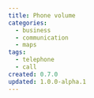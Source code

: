 ```yaml
---
title: Phone volume
categories:
  - business
  - communication
  - maps
tags:
  - telephone
  - call
created: 0.7.0
updated: 1.0.0-alpha.1
---
```

